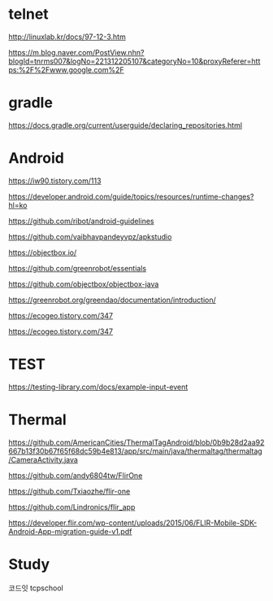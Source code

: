 # telnet
http://linuxlab.kr/docs/97-12-3.htm


https://m.blog.naver.com/PostView.nhn?blogId=tnrms007&logNo=221312205107&categoryNo=10&proxyReferer=https:%2F%2Fwww.google.com%2F



# gradle

https://docs.gradle.org/current/userguide/declaring_repositories.html


# Android
https://iw90.tistory.com/113

https://developer.android.com/guide/topics/resources/runtime-changes?hl=ko

https://github.com/ribot/android-guidelines

https://github.com/vaibhavpandeyvpz/apkstudio

https://objectbox.io/

https://github.com/greenrobot/essentials

https://github.com/objectbox/objectbox-java

https://greenrobot.org/greendao/documentation/introduction/

https://ecogeo.tistory.com/347

https://ecogeo.tistory.com/347


# TEST
https://testing-library.com/docs/example-input-event


# Thermal
https://github.com/AmericanCities/ThermalTagAndroid/blob/0b9b28d2aa92667b13f30b67f65f68dc59b4e813/app/src/main/java/thermaltag/thermaltag/CameraActivity.java

https://github.com/andy6804tw/FlirOne

https://github.com/Txiaozhe/flir-one

https://github.com/Lindronics/flir_app

https://developer.flir.com/wp-content/uploads/2015/06/FLIR-Mobile-SDK-Android-App-migration-guide-v1.pdf


# Study
코드잇
tcpschool
